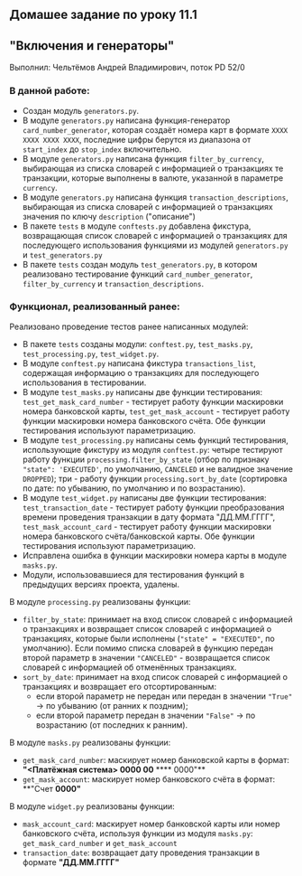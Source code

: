 ## Домашее задание по уроку 11.1

## "Включения и генераторы"

Выполнил: Чельтёмов Андрей Владимирович, поток PD 52/0

### В данной работе:
* Создан модуль `generators.py`.
* В модуле `generators.py` написана функция-генератор `card_number_generator`, которая создаёт номера карт в формате `XXXX XXXX XXXX XXXX`, последние цифры берутся из диапазона от `start_index` до `stop_index` включительно.
* В модуле `generators.py` написана функция `filter_by_currency`, выбирающая из списка словарей с информацией о транзакциях те транзакции, которые выполнены в валюте, указанной в параметре `currency`.
* В модуле `generators.py` написана функция `transaction_descriptions`, выбирающая из списка словарей с информацией о транзакциях значения по ключу `description` ("описание")
* В пакете `tests` в модуле `conftests.py` добавлена фикстура, возвращающая список словарей с информацией о транзакциях для последующего использования функциями из модулей `generators.py` и `test_generators.py` 
* В пакете `tests` создан модуль `test_generators.py`, в котором реализовано тестирование функций `card_number_generator`, `filter_by_currency` и `transaction_descriptions`. 

### Функционал, реализованный ранее:

Реализовано проведение тестов ранее написанных модулей:
* В пакете `tests` созданы модули: `conftest.py`, `test_masks.py`, `test_processing.py`, `test_widget.py`. 
* В модуле `conftest.py` написана фикстура `transactions_list`, содержащая информацию о транзакциях для последующего использования в тестировании.
* В модуле `test_masks.py` написаны две функции тестирования: `test_get_mask_card_number` - тестирует работу функции маскировки номера банковской карты, `test_get_mask_account` - тестирует работу функции маскировки номера банковского счёта. Обе функции тестирования используют параметризацию.
* В модуле `test_processing.py` написаны семь функций тестирования, использующие фикстуру из модуля `conftest.py`: четыре тестируют работу функции `processing.filter_by_state` (отбор по признаку `"state": 'EXECUTED'`, по умолчанию, `CANCELED` и не валидное значение `DROPPED`); три - работу функции `processing.sort_by_date` (сортировка по дате: по убыванию, по умолчанию и по возрастанию).
* В модуле `test_widget.py` написаны две функции тестирования: `test_transaction_date` - тестирует работу функции преобразования времени проведения транзакции в дату формата "ДД.ММ.ГГГГ", `test_mask_account_card` - тестирует работу функции маскировки номера банковского счёта/банковской карты. Обе функции тестирования используют параметризацию.
* Исправлена ошибка в функции маскировки номера карты в модуле `masks.py`.
* Модули, использовавшиеся для тестирования функций в предыдущих версиях проекта, удалены.

В модуле `processing.py` реализованы функции:

* `filter_by_state`: принимает на вход список словарей с информацией о транзакциях и возвращает список словарей с информацией о транзакциях, которые были исполнены (`"state" = "EXECUTED"`, по умолчанию). Если помимо списка словарей в функцию передан второй параметр в значении `"CANCELED"` - возвращается список словарей с информацией об отменённых транзакциях.
* `sort_by_date`: принимает на вход список словарей с информацией о транзакциях и возвращает его отсортированным:
    - если второй параметр не передан или передан в значении `"True"` -> по убыванию (от ранних к поздним);
    - если второй параметр передан в значении `"False"` -> по возрастанию (от последних к ранним).

В модуле `masks.py` реализованы функции:

* `get_mask_card_number`: маскирует номер банковской карты в формат: **"<Платёжная система> 0000 00** **** 0000"**
* `get_mask_account`: маскирует номер банковского счёта в формат: **"Счет **0000"**

В модуле `widget.py` реализованы функции:

* `mask_account_card`: маскирует номер банковской карты или номер банковского счёта, используя функции из модуля `masks.py`: `get_mask_card_number` и `get_mask_account` 
* `transaction_date`: возвращает дату проведения транзакции в формате **"ДД.ММ.ГГГГ"**